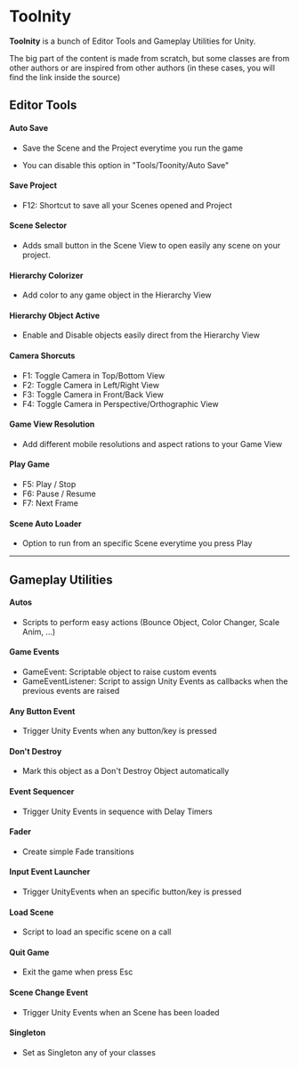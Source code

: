 # Toolnity

**Toolnity** is a bunch of Editor Tools and Gameplay Utilities for Unity.

The big part of the content is made from scratch, but some classes are from other authors or are inspired from other authors (in these cases, you will find the link inside the source)


## Editor Tools

  #### Auto Save
   * Save the Scene and the Project everytime you run the game

   * You can disable this option in "Tools/Toonity/Auto Save"

  #### Save Project
   * F12: Shortcut to save all your Scenes opened and Project

  #### Scene Selector
   * Adds small button in the Scene View to open easily any scene on your project.

  #### Hierarchy Colorizer
   * Add color to any game object in the Hierarchy View

  #### Hierarchy Object Active
   * Enable and Disable objects easily direct from the Hierarchy View

  #### Camera Shorcuts
   * F1: Toggle Camera in Top/Bottom View
   * F2: Toggle Camera in Left/Right View
   * F3: Toggle Camera in Front/Back View
   * F4: Toggle Camera in Perspective/Orthographic View

  #### Game View Resolution
   * Add different mobile resolutions and aspect rations to your Game View

  #### Play Game
   * F5: Play / Stop
   * F6: Pause / Resume
   * F7: Next Frame 

  #### Scene Auto Loader
   * Option to run from an specific Scene everytime you press Play

--------------------------------
## Gameplay Utilities

  #### Autos
   * Scripts to perform easy actions (Bounce Object, Color Changer, Scale Anim, ...)

  #### Game Events
   * GameEvent: Scriptable object to raise custom events
   * GameEventListener: Script to assign Unity Events as callbacks when the previous events are raised

  #### Any Button Event
   * Trigger Unity Events when any button/key is pressed

  #### Don't Destroy
   * Mark this object as a Don't Destroy Object automatically

  #### Event Sequencer
   * Trigger Unity Events in sequence with Delay Timers

  #### Fader
   * Create simple Fade transitions

  #### Input Event Launcher
   * Trigger UnityEvents when an specific button/key is pressed

  #### Load Scene
   * Script to load an specific scene on a call

  #### Quit Game
   * Exit the game when press Esc

  #### Scene Change Event
   * Trigger Unity Events when an Scene has been loaded

  #### Singleton
   * Set as Singleton any of your classes
